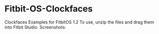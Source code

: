 # Fitbit-OS-Clockfaces
Clockfaces Examples for FitbitOS 1.2
To use, unzip the files and drag them into Fitbit Studio.
Screenshots:
